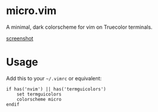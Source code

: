 # micro.vim
A minimal, dark colorscheme for vim on Truecolor terminals.

[screenshot](https://imgur.com/24yQmbe)

# Usage
Add this to your `~/.vimrc` or equivalent:

```
if has('nvim') || has('termguicolors')
    set termguicolors
    colorscheme micro
endif
```
